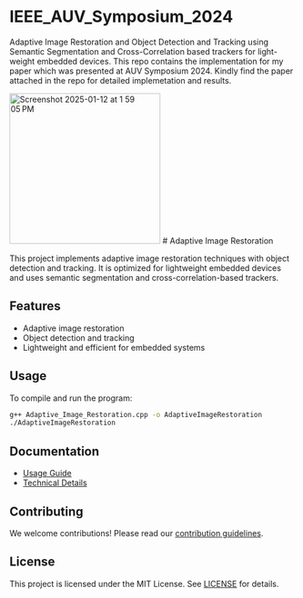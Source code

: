 # IEEE_AUV_Symposium_2024
Adaptive Image Restoration and Object Detection and Tracking using Semantic Segmentation and Cross-Correlation based trackers for light-weight embedded devices. This repo contains the implementation for my paper which was presented at AUV Symposium 2024. Kindly find the paper attached in the repo for detailed implemetation and results.


<img width="265" alt="Screenshot 2025-01-12 at 1 59 05 PM" src="https://github.com/user-attachments/assets/db4b3d81-56b8-463c-8a0d-10d7dd31a747" />
# Adaptive Image Restoration

This project implements adaptive image restoration techniques with object detection and tracking. It is optimized for lightweight embedded devices and uses semantic segmentation and cross-correlation-based trackers.



## Features
- Adaptive image restoration
- Object detection and tracking
- Lightweight and efficient for embedded systems

## Usage
To compile and run the program:
```bash
g++ Adaptive_Image_Restoration.cpp -o AdaptiveImageRestoration
./AdaptiveImageRestoration
```

## Documentation
- [Usage Guide](docs/usage_guide.md)
- [Technical Details](docs/technical_details.md)

## Contributing
We welcome contributions! Please read our [contribution guidelines](CONTRIBUTING.md).

## License
This project is licensed under the MIT License. See [LICENSE](LICENSE) for details.
